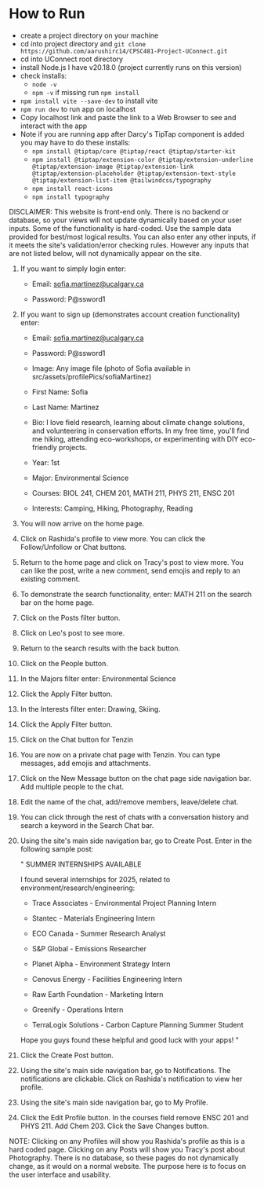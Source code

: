 # How to Run
- create a project directory on your machine 
- cd into project directory and ```git clone https://github.com/aarushirc14/CPSC481-Project-UConnect.git```
- cd into UConnect root directory
- install Node.js I have v20.18.0 (project currently runs on this version)
- check installs:
    - ```node -v```
    - ```npm -v``` if missing run ```npm install```
- ```npm install vite --save-dev``` to install vite
-  ```npm run dev``` to run app on localhost
- Copy localhost link and paste the link to a Web Browser to see and interact with the app
- Note if you are running app after Darcy's TipTap component is added you may have to do these installs:
    - ```npm install @tiptap/core @tiptap/react @tiptap/starter-kit```
    - ```npm install @tiptap/extension-color @tiptap/extension-underline @tiptap/extension-image @tiptap/extension-link @tiptap/extension-placeholder @tiptap/extension-text-style @tiptap/extension-list-item @tailwindcss/typography```
    - ```npm install react-icons```
    - ```npm install typography```


DISCLAIMER:  This website is front-end only. There is no backend or database, so your views will not update dynamically based on your user inputs. Some of the functionality is hard-coded. Use the sample data provided for best/most logical results. You can also enter any other inputs, if it meets the site's validation/error checking rules. However any inputs that are not listed below, will not dynamically appear on the site.

1.  If you want to simply login enter:

    -   Email: <sofia.martinez@ucalgary.ca>

    -   Password: P@ssword1

2.  If you want to sign up (demonstrates account creation functionality) enter:

    -   Email: <sofia.martinez@ucalgary.ca>

    -   Password: P@ssword1

    -   Image: Any image file (photo of Sofia available in src/assets/profilePics/sofiaMartinez)

    -   First Name: Sofia

    -   Last Name: Martinez

    -   Bio: I love field research, learning about climate change solutions, and volunteering in conservation efforts. In my free time, you'll find me hiking, attending eco-workshops, or experimenting with DIY eco-friendly projects.

    -   Year: 1st

    -   Major: Environmental Science

    -   Courses: BIOL 241, CHEM 201, MATH 211, PHYS 211, ENSC 201

    -   Interests: Camping, Hiking, Photography, Reading

3.  You will now arrive on the home page. 

4.  Click on Rashida's profile to view more. You can click the Follow/Unfollow or Chat buttons.

5.  Return to the home page and click on Tracy's post to view more. You can like the post, write a new comment, send emojis and reply to an existing comment.

6.  To demonstrate the search functionality, enter: MATH 211 on the search bar on the home page.

7.  Click on the Posts filter button.

8. Click on Leo's post to see more.

9. Return to the search results with the back button.

10. Click on the People button.

11. In the Majors filter enter: Environmental Science

12. Click the Apply Filter button.

13. In the Interests filter enter: Drawing, Skiing.

14. Click the Apply Filter button.

15. Click on the Chat button for Tenzin

16. You are now on a private chat page with Tenzin. You can type messages, add emojis and attachments.

17. Click on the New Message button on the chat page side navigation bar. Add multiple people to the chat.

18. Edit the name of the chat, add/remove members, leave/delete chat.

19. You can click through the rest of chats with a conversation history and search a keyword in the Search Chat bar.

20. Using the site's main side navigation bar, go to Create Post. Enter in the following sample post:

    " SUMMER INTERNSHIPS AVAILABLE
    
    I found several internships for 2025, related to environment/research/engineering:
    
    -   Trace Associates - Environmental Project Planning Intern
    
    -   Stantec - Materials Engineering Intern
    
    -   ECO Canada - Summer Research Analyst
    
    -   S&P Global - Emissions Researcher
    
    -   Planet Alpha - Environment Strategy Intern
    
    -   Cenovus Energy - Facilities Engineering Intern
    
    -   Raw Earth Foundation - Marketing Intern
    
    -   Greenify - Operations Intern
    
    -   TerraLogix Solutions - Carbon Capture Planning Summer Student
    
    Hope you guys found these helpful and good luck with your apps! "

21.  Click the Create Post button.

22.  Using the site's main side navigation bar, go to Notifications. The notifications are clickable. Click on Rashida's notification to view her profile.

23.  Using the site's main side navigation bar, go to My Profile. 

24.  Click the Edit Profile button. In the courses field remove ENSC 201 and PHYS 211. Add Chem 203. Click the Save Changes button.

NOTE: Clicking on any Profiles will show you Rashida's profile as this is a hard coded page. Clicking on any Posts will show you Tracy's post about Photography. There is no database, so these pages do not dynamically change, as it would on a normal website. The purpose here is to focus on the user interface and usability.

